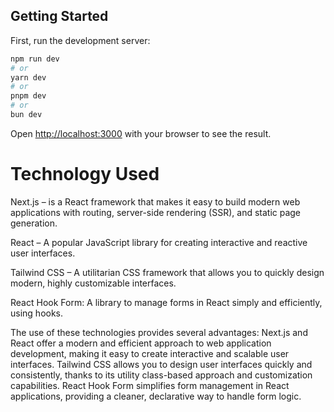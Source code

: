 ## Getting Started

First, run the development server:

```bash
npm run dev
# or
yarn dev
# or
pnpm dev
# or
bun dev
```

Open [http://localhost:3000](http://localhost:3000) with your browser to see the result.

# Technology Used

Next.js – is a React framework that makes it easy to build modern web applications with routing, server-side rendering (SSR), and static page generation.

React – A popular JavaScript library for creating interactive and reactive user interfaces.

Tailwind CSS – A utilitarian CSS framework that allows you to quickly design modern, highly customizable interfaces.

React Hook Form: A library to manage forms in React simply and efficiently, using hooks.

The use of these technologies provides several advantages:
Next.js and React offer a modern and efficient approach to web application development, making it easy to create interactive and scalable user interfaces.
Tailwind CSS allows you to design user interfaces quickly and consistently, thanks to its utility class-based approach and customization capabilities.
React Hook Form simplifies form management in React applications, providing a cleaner, declarative way to handle form logic.

